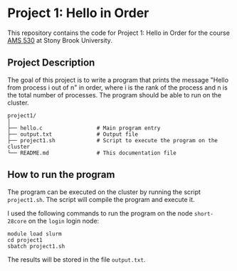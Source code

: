 # Project 1: Hello in Order
This repository contains the code for Project 1: Hello in Order for the course [AMS 530](https://www.stonybrook.edu/commcms/ams/graduate/_courses/ams530.php) at Stony Brook University.

## Project Description
The goal of this project is to write a program that prints the message "Hello from process i out of n" in order, where i is the rank of the process and n is the total number of processes. The program should be able to run on the cluster.

```
project1/
│
├── hello.c                 # Main program entry
├── output.txt              # Output file
├── project1.sh             # Script to execute the program on the cluster
└── README.md               # This documentation file
```

## How to run the program
The program can be executed on the cluster by running the script `project1.sh`. 
The script will compile the program and execute it. 

I used the following commands to run the program on the node `short-28core` on the `login` login node:

```
module load slurm
cd project1
sbatch project1.sh
```
The results will be stored in the file `output.txt`.

